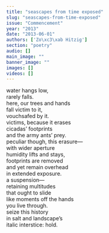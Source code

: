 ```yaml
---
title: "seascapes from time exposed"
slug: "seascapes-from-time-exposed"
issue: "Commencement"
year: "2013"
date: "2013-06-01"
authors: ['Zo\xc3\xab Hitzig']
section: "poetry"
audio: []
main_image: ""
banner_image: ""
images: []
videos: []
---
```

water hangs low,  
rarely falls.  
here, our trees and hands  
fall victim to it,  
vouchsafed by it.  
victims, because it erases  
cicadas’ footprints  
and the army ants’ prey.  
peculiar though, this erasure—  
with wider aperture  
humidity lifts and stays,  
footprints are removed  
and yet remain overhead  
in extended exposure.  
a suspension—  
retaining multitudes  
that ought to slide  
like moments off the hands  
you live through.  
seize this history  
in salt and landscape’s  
italic interstice: hold.

